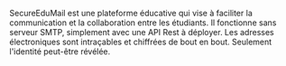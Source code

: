SecureEduMail est une plateforme éducative qui vise à faciliter la communication et la collaboration entre les étudiants. Il fonctionne sans serveur SMTP, simplement avec une API Rest à déployer. Les adresses électroniques sont intraçables et chiffrées de bout en bout. Seulement l'identité peut-être révélée.
